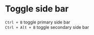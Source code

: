# Toggle side bar

`Ctrl + B`       toggle primary side bar  
`Ctrl + Alt + B` toggle secondary side bar  
